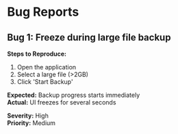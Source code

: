 # Bug Reports

## Bug 1: Freeze during large file backup

**Steps to Reproduce:**
1. Open the application
2. Select a large file (>2GB)
3. Click 'Start Backup'

**Expected:** Backup progress starts immediately  
**Actual:** UI freezes for several seconds

**Severity:** High  
**Priority:** Medium
